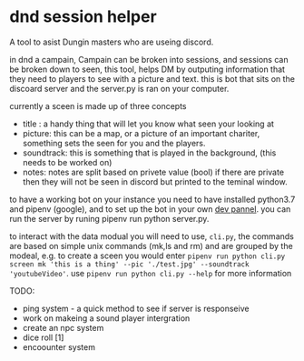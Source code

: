 # dnd session helper

A tool to asist Dungin masters who are useing discord.

in dnd a campain, Campain can be broken into sessions, and sessions can be broken down to seen, this tool, helps DM by outputing information that they need to players to see with a picture and text. this is bot that sits on the discoard server and the server.py is ran on your computer.

currently a sceen is made up of three concepts

+ title : a handy thing that will let you know what seen your looking at
+ picture: this can be a map, or a picture of an important chariter, something sets the seen for you and the players.
+ soundtrack: this is something that is played in the background, (this needs to be worked on)
+ notes: notes are split based on privete value (bool) if there are private then they will not be seen in discord but printed to the teminal window.

to have a working bot on your instance you need to have installed python3.7 and pipenv (google), and to set up the bot in your own [dev pannel](https://discord.com/developers/applications). you can run the server by runing pipenv run python server.py.

to interact with the data modual you will need to use, `cli.py`, the commands are based on simple unix commands (mk,ls and rm) and are grouped by the modeal, e.g. to create a sceen you would enter `pipenv run python cli.py screen mk 'this is a thing' --pic './test.jpg' --soundtrack 'youtubeVideo'`. use `pipenv run python cli.py --help` for more information

TODO:

+ ping system - a quick method to see if server is responseive
+ work on makeing a sound player intergration
+ create an npc system
+ dice roll [1]
+ encoounter system

